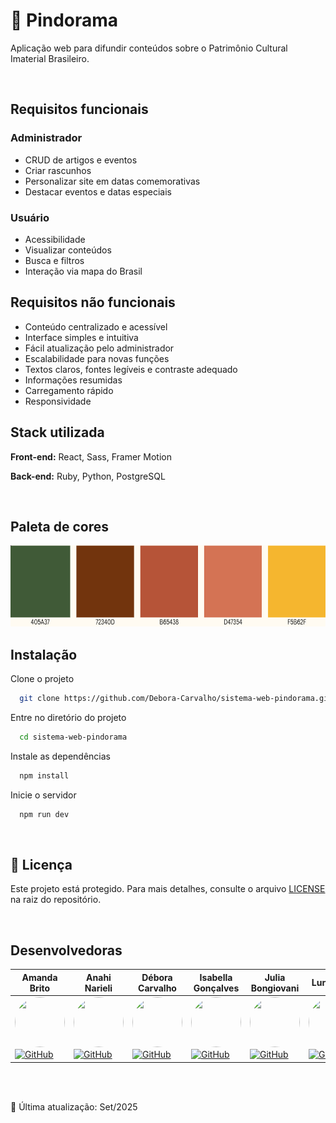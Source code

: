 # 🌵 Pindorama

Aplicação web para difundir conteúdos sobre o Patrimônio Cultural Imaterial Brasileiro.

<br>

## Requisitos funcionais

### Administrador

- CRUD de artigos e eventos
- Criar rascunhos
- Personalizar site em datas comemorativas
- Destacar eventos e datas especiais

### Usuário

- Acessibilidade
- Visualizar conteúdos
- Busca e filtros
- Interação via mapa do Brasil

## Requisitos não funcionais

- Conteúdo centralizado e acessível
- Interface simples e intuitiva
- Fácil atualização pelo administrador
- Escalabilidade para novas funções
- Textos claros, fontes legíveis e contraste adequado
- Informações resumidas
- Carregamento rápido
- Responsividade

## Stack utilizada

**Front-end:** React, Sass, Framer Motion

**Back-end:** Ruby, Python, PostgreSQL

<br>

## Paleta de cores

<img src=".github/assets/paleta-cores-pindorama.png" style="height:130px;" />

<br>

## Instalação

Clone o projeto

```bash
  git clone https://github.com/Debora-Carvalho/sistema-web-pindorama.git
```

Entre no diretório do projeto

```bash
  cd sistema-web-pindorama
```

Instale as dependências

```bash
  npm install
```

Inicie o servidor

```bash
  npm run dev
```

<br>

## 📄 Licença

Este projeto está protegido. Para mais detalhes, consulte o arquivo [LICENSE](LICENSE.txt) na raiz do repositório.

<br>

## Desenvolvedoras

| Amanda Brito                                                                                                                                                                                                                                                      | Anahi Narieli                                                                                                                                                                                                                                                    | Débora Carvalho                                                                                                                                                                                                                                                       | Isabella Gonçalves                                                                                                                                                                                                                                                      | Julia Bongiovani                                                                                                                                                                                                                                            | Luna Leão                                                                                                                                                                                                                                                     |
| ----------------------------------------------------------------------------------------------------------------------------------------------------------------------------------------------------------------------------------------------------------------- | ---------------------------------------------------------------------------------------------------------------------------------------------------------------------------------------------------------------------------------------------------------------- | --------------------------------------------------------------------------------------------------------------------------------------------------------------------------------------------------------------------------------------------------------------------- | ----------------------------------------------------------------------------------------------------------------------------------------------------------------------------------------------------------------------------------------------------------------------- | ----------------------------------------------------------------------------------------------------------------------------------------------------------------------------------------------------------------------------------------------------------- | ------------------------------------------------------------------------------------------------------------------------------------------------------------------------------------------------------------------------------------------------------------- |
| <img src="https://avatars.githubusercontent.com/u/160365656?v=4" width="80" height="80" style="border-radius:50%;" /><br>[![GitHub](https://img.shields.io/badge/GitHub-181717?style=for-the-badge&logo=github&logoColor=white)](https://github.com/Amanda-Brit0) | <img src="https://avatars.githubusercontent.com/u/115493470?v=4" width="80" height="80" style="border-radius:50%;" /><br>[![GitHub](https://img.shields.io/badge/GitHub-181717?style=for-the-badge&logo=github&logoColor=white)](https://github.com/AnahiMamani) | <img src="https://avatars2.githubusercontent.com/u/104103793?v=4" width="80" height="80" style="border-radius:50%;" /><br>[![GitHub](https://img.shields.io/badge/GitHub-181717?style=for-the-badge&logo=github&logoColor=white)](https://github.com/Debora-Carvalho) | <img src="https://avatars.githubusercontent.com/u/161075154?v=4" width="80" height="80" style="border-radius:50%;" /><br>[![GitHub](https://img.shields.io/badge/GitHub-181717?style=for-the-badge&logo=github&logoColor=white)](https://github.com/IsabellaSGoncalves) | <img src="https://avatars.githubusercontent.com/u/160390898?v=4" width="80" height="80" style="border-radius:50%;" /><br>[![GitHub](https://img.shields.io/badge/GitHub-181717?style=for-the-badge&logo=github&logoColor=white)](https://github.com/BONJIU) | <img src="https://avatars.githubusercontent.com/u/164408694?v=4" width="80" height="80" style="border-radius:50%;" /><br>[![GitHub](https://img.shields.io/badge/GitHub-181717?style=for-the-badge&logo=github&logoColor=white)](https://github.com/LunaLeao) |

<br><br>

📅 Última atualização: Set/2025
